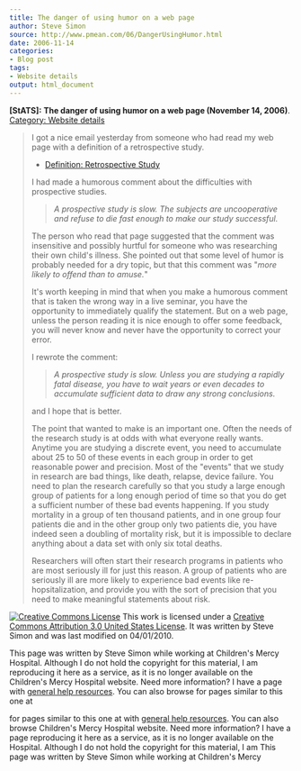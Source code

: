 ```yaml
---
title: The danger of using humor on a web page
author: Steve Simon
source: http://www.pmean.com/06/DangerUsingHumor.html
date: 2006-11-14
categories:
- Blog post
tags:
- Website details
output: html_document
---
```

**[StATS]:** **The danger of using humor on a web
page (November 14, 2006)**. [Category: Website
details](../category/WebsiteDetails.html)

> I got a nice email yesterday from someone who had read my web page
> with a definition of a retrospective study.
>
> -   [Definition: Retrospective
>     Study](www.childrensmercy.org/definitions/retrospective.htm)
>
> I had made a humorous comment about the difficulties with prospective
> studies.
>
> > *A prospective study is slow. The subjects are uncooperative and
> > refuse to die fast enough to make our study successful.*
>
> The person who read that page suggested that the comment was
> insensitive and possibly hurtful for someone who was researching their
> own child's illness. She pointed out that some level of humor is
> probably needed for a dry topic, but that this comment was "*more
> likely to offend than to amuse.*"
>
> It's worth keeping in mind that when you make a humorous comment that
> is taken the wrong way in a live seminar, you have the opportunity to
> immediately qualify the statement. But on a web page, unless the
> person reading it is nice enough to offer some feedback, you will
> never know and never have the opportunity to correct your error.
>
> I rewrote the comment:
>
> > *A prospective study is slow. Unless you are studying a rapidly
> > fatal disease, you have to wait years or even decades to accumulate
> > sufficient data to draw any strong conclusions.*
>
> and I hope that is better.
>
> The point that wanted to make is an important one. Often the needs of
> the research study is at odds with what everyone really wants. Anytime
> you are studying a discrete event, you need to accumulate about 25 to
> 50 of these events in each group in order to get reasonable power and
> precision. Most of the "events" that we study in research are bad
> things, like death, relapse, device failure. You need to plan the
> research carefully so that you study a large enough group of patients
> for a long enough period of time so that you do get a sufficient
> number of these bad events happening. If you study mortality in a
> group of ten thousand patients, and in one group four patients die and
> in the other group only two patients die, you have indeed seen a
> doubling of mortality risk, but it is impossible to declare anything
> about a data set with only six total deaths.
>
> Researchers will often start their research programs in patients who
> are most seriously ill for just this reason. A group of patients who
> are seriously ill are more likely to experience bad events like
> re-hopsitalization, and provide you with the sort of precision that
> you need to make meaningful statements about risk.

[![Creative Commons
License](http://i.creativecommons.org/l/by/3.0/us/80x15.png)](http://creativecommons.org/licenses/by/3.0/us/)
This work is licensed under a [Creative Commons Attribution 3.0 United
States License](http://creativecommons.org/licenses/by/3.0/us/). It was
written by Steve Simon and was last modified on 04/01/2010.

This page was written by Steve Simon while working at Children's Mercy
Hospital. Although I do not hold the copyright for this material, I am
reproducing it here as a service, as it is no longer available on the
Children's Mercy Hospital website. Need more information? I have a page
with [general help resources](../GeneralHelp.html). You can also browse
for pages similar to this one at
<!---More--->
for pages similar to this one at
with [general help resources](../GeneralHelp.html). You can also browse
Children's Mercy Hospital website. Need more information? I have a page
reproducing it here as a service, as it is no longer available on the
Hospital. Although I do not hold the copyright for this material, I am
This page was written by Steve Simon while working at Children's Mercy

<!---Do not use
**[StATS]:** **The danger of using humor on a web
This page was written by Steve Simon while working at Children's Mercy
Hospital. Although I do not hold the copyright for this material, I am
reproducing it here as a service, as it is no longer available on the
Children's Mercy Hospital website. Need more information? I have a page
with [general help resources](../GeneralHelp.html). You can also browse
for pages similar to this one at
--->

